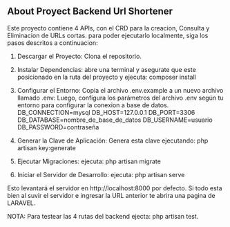 ## About Proyect Backend Url Shortener

Este proyecto contiene 4 APIs, con el CRD para la creacion, Consulta y Eliminacion de URLs cortas.
para poder ejecutarlo localmente, siga los pasos descritos a continuacion:

1. Descargar el Proyecto:
   Clona el repositorio.

2. Instalar Dependencias: 
    abre una terminal y asegurate que este posicionado en la ruta del proyecto y ejecuta: composer install

3. Configurar el Entorno:
   Copia el archivo .env.example a un nuevo archivo llamado .env: Luego, configura los parámetros del archivo .env según tu entorno para configurar la conexion a base de datos.
   DB_CONNECTION=mysql
   DB_HOST=127.0.0.1
   DB_PORT=3306
   DB_DATABASE=nombre_de_base_de_datos
   DB_USERNAME=usuario
   DB_PASSWORD=contraseña

4. Generar la Clave de Aplicación:
   Genera esta clave ejecutando: php artisan key:generate


5. Ejecutar Migraciones:
   ejecuta: php artisan migrate

6. Iniciar el Servidor de Desarrollo: 
   ejecuta: php artisan serve
   
Esto levantará el servidor en http://localhost:8000 por defecto. Si todo esta bien al suvir el servidor e ingresar la URL anterior te abrira una pagina de LARAVEL.

NOTA: Para testear las 4 rutas del backend ejecta: php artisan test.

